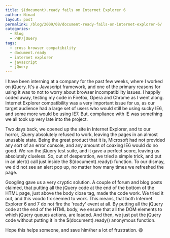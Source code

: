 ```yaml
---
title: $(document).ready fails on Internet Explorer 6
author: Ninad
layout: post
permalink: /blog/2009/08/document-ready-fails-on-internet-explorer-6/
categories:
  - Blog
  - PHP/jQuery
tags:
  - cross browser compatibility
  - document.ready
  - internet explorer
  - javascript
  - jQuery
---
```

I have been interning at a company for the past few weeks, where I worked on jQuery. It's a Javascript framework, and one of the primary reasons for using it was to not to worry about browser incompatibility issues. I happily coded away, testing my code in Firefox, Opera and Chrome as I went along. Internet Explorer compatibility was a very important issue for us, as our target audience had a large set of users who would still be using sucky IE6, and some more would be using IE7. But, compliance with IE was something we all took up very late into the project.

Two days back, we opened up the site in Internet Explorer, and to our horror, jQuery absolutely refused to work, leaving the pages in an almost unusable state. Being the great product that it is, Microsoft had not provided any sort of an error console, and any amount of coaxing IE6 would do no good. We ran the jQuery test suite, and it gave a perfect score, leaving us absolutely clueless. So, out of desperation, we tried a simple trick, and put in an alert() call just inside the $(document).ready() function. To our dismay, we did not see an alert pop up, no matter how many times we refreshed the page.

Googling gave us a very cryptic solution. A couple of forum and blog posts claimed, that putting all the jQuery code at the end of the bottom of the HTML page, just above the body close tag, made the code work. We tried it out, and this voodo fix seemed to work. This means, that both Internet Explorer 6 and 7 do not fire the 'ready' event at all. By putting all the jQuery code at the end of the HTML body, we ensure that all the DOM elements to which jQuery queues actions, are loaded. And then, we just put the jQuery code without putting it in the $(document).ready() anonymous function.

Hope this helps someone, and save him/her a lot of frustration. :smile:
